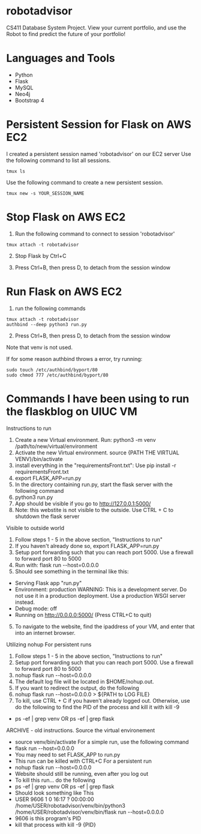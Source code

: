 # robotadvisor
CS411 Database System Project. View your current portfolio, and use the Robot to find predict the future of your portfolio!
# Languages and Tools
 * Python
 * Flask
 * MySQL
 * Neo4j
 * Bootstrap 4


# Persistent Session for Flask on AWS EC2
I created a persistent session named 'robotadvisor' on our EC2 server
Use the following command to list all sessions.
```
tmux ls
```

Use the following command to create a new persistent session.
```
tmux new -s YOUR_SESSION_NAME
```

# Stop Flask on AWS EC2
1. Run the following command to connect to session 'robotadvisor' 
```
tmux attach -t robotadvisor  
```
2. Stop Flask by Ctrl+C

3. Press Ctrl+B, then press D, to detach from the session window

# Run Flask on AWS EC2
1. run the following commands
```
tmux attach -t robotadvisor
authbind --deep python3 run.py
```
2. Press Ctrl+B, then press D, to detach from the session window

Note that venv is not used.

If for some reason authbind throws a error, try running:
```
sudo touch /etc/authbind/byport/80
sudo chmod 777 /etc/authbind/byport/80
```

# Commands I have been using to run the flaskblog on UIUC VM


Instructions to run
1. Create a new Virtual environment. Run: python3 -m venv /path/to/new/virtual/environment
3. Activate the new Virtual environment. source {PATH THE VIRTUAL VENV}/bin/activate
4. install everything in the "requirementsFront.txt": Use pip install -r requirementsFront.txt
5. export FLASK_APP=run.py
6. In the directory containing run.py, start the flask server with the following command
7. python3 run.py
8. App should be visible if you go to http://127.0.0.1:5000/
9. Note: this webstite is not visible to the outside. Use CTRL + C to shutdown the flask server

Visible to outside world
1. Follow steps 1 - 5 in the above section, "Instructions to run"
2. If you haven't already done so, export FLASK_APP=run.py
3. Setup port forwarding such that you can reach port 5000. Use a firewall to forward port 80 to 5000 
4. Run with: flask run --host=0.0.0.0 
5. Should see something in the terminal like this: 
 * Serving Flask app "run.py"
 * Environment: production
   WARNING: This is a development server. Do not use it in a production deployment.
   Use a production WSGI server instead.
 * Debug mode: off
 * Running on http://0.0.0.0:5000/ (Press CTRL+C to quit) 
5. To navigate to the website, find the ipaddress of your VM, and enter that into an internet browser.

Utilizing nohup For persistent runs 
1. Follow steps 1 - 5 in the above section, "Instructions to run"
2. Setup port forwarding such that you can reach port 5000. Use a firewall to forward port 80 to 5000 
3. nohup flask run --host=0.0.0.0
4. The default log file will be located in $HOME/nohup.out.
5. If you want to redirect the output, do the following
6. nohup flask run --host=0.0.0.0 > ${PATH to LOG FILE}
7. To kill, use CTRL + C if you haven't already logged out. Otherwise, use do the following to find the PID of the process and kill it with kill -9
 * ps -ef | grep venv OR ps -ef | grep flask

ARCHIVE - old instructions. 
Source the virtual environement
 * source venv/bin/activate
For a simple run, use the following command
 * flask run --host=0.0.0.0
 * You may need to set FLASK_APP to run.py
 * This run can be killed with CTRL+C
For a persistent run
 * nohup flask run --host=0.0.0.0
 * Website should still be running, even after you log out
 * To kill this run... do the following
 * ps -ef | grep venv OR ps -ef | grep flask
 * Should look something like This
 * USER  9606     1  0 16:17 ?        00:00:00 /home/USER/robotadvisor/venv/bin/python3 /home/USER/robotadvisor/venv/bin/flask run --host=0.0.0.0
 * 9606 is this program's PID
 * kill that process with kill -9 {PID}
